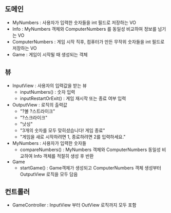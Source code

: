 ## 도메인
- MyNumbers : 사용자가 입력한 숫자들을 int 필드로 저장하는 VO
- Info : MyNumbers 객체와 ComputerNumbers 를 동일성 비교하여 정보를 넘기는 VO
- ComputerNumbers : 게임 시작 직후, 컴퓨터가 만든 무작위 숫자들을 int 필드로 저장하는 VO
- Game : 게임이 시작될 때 생성되는 객체

## 뷰
- InputView : 사용자의 입력값을 받는 뷰
    - inputNumbers() : 숫자 입력
    - inputRestartOrExit() : 게임 재시작 또는 종료 여부 입력
- OutputView : 로직의 출력값
    - "?볼 ?스트라이크"
    - "?스크라이크"
    - "낫싱"
    - "3개의 숫자를 모두 맞히셨습니다! 게임 종료"
    - "게임을 새로 시작하려면 1, 종료하려면 2를 입력하세요."
- MyNumbers : 사용자가 입력한 숫자들
    - compareNumbers() : MyNumbers 객체와 ComputerNumbers 동일성 비교하여 Info 객체를 적절히 생성 후 반환
- Game
    - startGame() : Game객체가 생성되고 ComputerNumbers 객체 생성부터 OutputView 로직을 모두 담음

## 컨트롤러
- GameController : InputView 부터 OutView 로직까지 모두 포함


